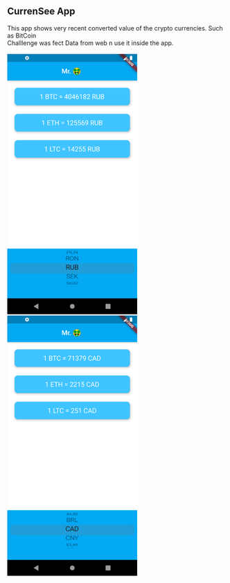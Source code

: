 <!DOCTYPE html>
<html>
<body>

<h2>CurrenSee App</h2>

<div>
This app shows very recent converted value of the crypto currencies. Such as BitCoin<br>
Challlenge was fect Data from web n use it inside the app.<br>
<br>
</div>
<div class="row">
    <img src="shot/1.png" alt="Screenshot" width="300" height="600">
    <img src="shot/2.png" alt="Screenshot" width="300" height="600">
</div>
</body>
</html>
